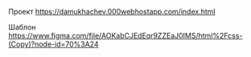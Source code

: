 Проект
https://damukhachev.000webhostapp.com/index.html

Шаблон
https://www.figma.com/file/AOKabCJEdEqr9ZZEaJ0IMS/html%2Fcss-(Copy)?node-id=70%3A24

